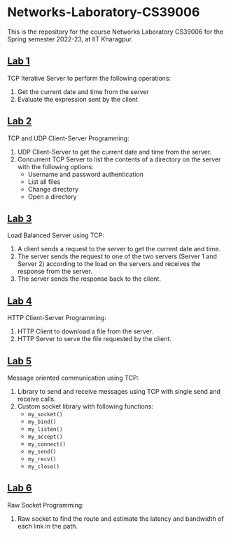 # Networks-Laboratory-CS39006
This is the repository for the course Networks Laboratory CS39006 for the Spring semester 2022-23, at IIT Kharagpur.
## [Lab 1](https://github.com/pranav610/Networks-Laboratory-CS39006/tree/main/1)
TCP Iterative Server to perform the following operations:
1. Get the current date and time from the server
2. Evaluate the expression sent by the client
## [Lab 2](https://github.com/pranav610/Networks-Laboratory-CS39006/tree/main/2)
TCP and UDP Client-Server Programming:
1. UDP Client-Server to get the current date and time from the server.
2. Concurrent TCP Server to list the contents of a directory on the server with the following options:
    - Username and password authentication
    - List all files
    - Change directory
    - Open a directory
## [Lab 3](https://github.com/pranav610/Networks-Laboratory-CS39006/tree/main/3)
Load Balanced Server using TCP:
1. A client sends a request to the server to get the current date and time.
2. The server sends the request to one of the two servers (Server 1 and Server 2) according to the load on the servers and receives the response from the server.
3. The server sends the response back to the client.
## [Lab 4](https://github.com/pranav610/Networks-Laboratory-CS39006/tree/main/4)
HTTP Client-Server Programming:
1. HTTP Client to download a file from the server.
2. HTTP Server to serve the file requested by the client.
## [Lab 5](https://github.com/pranav610/Networks-Laboratory-CS39006/tree/main/5)
Message oriented communication using TCP:
1. Library to send and receive messages using TCP with single send and receive calls.
2. Custom socket library with following functions:
    - `my_socket()`
    - `my_bind()`
    - `my_listen()`
    - `my_accept()`
    - `my_connect()`
    - `my_send()`
    - `my_recv()`
    - `my_close()`
## [Lab 6](https://github.com/pranav610/Networks-Laboratory-CS39006/tree/main/6)
Raw Socket Programming:
1. Raw socket to find the route and estimate the latency and bandwidth of each link in the path.
    